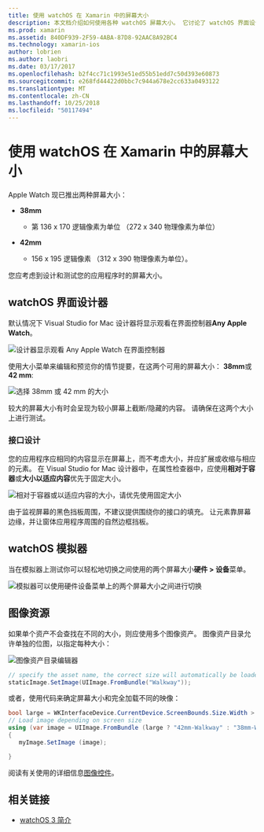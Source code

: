 ```yaml
---
title: 使用 watchOS 在 Xamarin 中的屏幕大小
description: 本文档介绍如何使用各种 watchOS 屏幕大小。 它讨论了 watchOS 界面设计器中，watchOS 模拟器和图像资源。
ms.prod: xamarin
ms.assetid: 840DF939-2F59-4ABA-87D8-92AAC8A92BC4
ms.technology: xamarin-ios
author: lobrien
ms.author: laobri
ms.date: 03/17/2017
ms.openlocfilehash: b2f4cc71c1993e51ed55b51edd7c50d393e60873
ms.sourcegitcommit: e268fd44422d0bbc7c944a678e2cc633a0493122
ms.translationtype: MT
ms.contentlocale: zh-CN
ms.lasthandoff: 10/25/2018
ms.locfileid: "50117494"
---
```

# <a name="working-with-watchos-screen-sizes-in-xamarin"></a>使用 watchOS 在 Xamarin 中的屏幕大小

Apple Watch 现已推出两种屏幕大小：

- **38mm**
  - 第 136 x 170 逻辑像素为单位 （272 x 340 物理像素为单位）

- **42mm**
  - 156 x 195 逻辑像素 （312 x 390 物理像素为单位）。

您应考虑到设计和测试您的应用程序时的屏幕大小。

## <a name="watchos-interface-designer"></a>watchOS 界面设计器

默认情况下 Visual Studio for Mac 设计器将显示观看在界面控制器**Any Apple Watch**。

![](screen-sizes-images/screen-any-sml.png "设计器显示观看 Any Apple Watch 在界面控制器")

使用大小菜单来编辑和预览你的情节提要，在这两个可用的屏幕大小： **38mm**或**42 mm**:

![](screen-sizes-images/screen-menu-sml.png "选择 38mm 或 42 mm 的大小")

较大的屏幕大小有时会呈现为较小屏幕上截断/隐藏的内容。
请确保在这两个大小上进行测试。


### <a name="interface-design"></a>接口设计

您的应用程序应相同的内容显示在屏幕上，而不考虑大小，并应扩展或收缩与相应的元素。 在 Visual Studio for Mac 设计器中，在属性检查器中，应使用**相对于容器**或**大小以适应内容**优先于固定大小。

![](screen-sizes-images/sizeattributepanel-sml.png "相对于容器或以适应内容的大小，请优先使用固定大小")

由于监视屏幕的黑色挡板周围，不建议提供围绕你的接口的填充。 让元素靠屏幕边缘，并让窗体应用程序周围的自然边框挡板。


## <a name="watchos-simulator"></a>watchOS 模拟器

当在模拟器上测试你可以轻松地切换之间使用的两个屏幕大小**硬件 > 设备**菜单。

![](screen-sizes-images/simulator.png "模拟器可以使用硬件设备菜单上的两个屏幕大小之间进行切换")


## <a name="image-resources"></a>图像资源

如果单个资产不会查找在不同的大小，则应使用多个图像资产。 图像资产目录允许单独的位图，以指定每种大小：

![](screen-sizes-images/images-xcassets.png "图像资产目录编辑器")

```csharp
// specify the asset name, the correct size will automatically be loaded
staticImage.SetImage(UIImage.FromBundle("Walkway"));
```

或者，使用代码来确定屏幕大小和完全加载不同的映像：

```csharp
bool large = WKInterfaceDevice.CurrentDevice.ScreenBounds.Size.Width > 136.0;
// Load image depending on screen size
using (var image = UIImage.FromBundle (large ? "42mm-Walkway" : "38mm-Walkway"))
{
   myImage.SetImage (image);

}
```

阅读有关使用的详细信息[图像控件](~/ios/watchos/user-interface/image.md)。



## <a name="related-links"></a>相关链接

- [watchOS 3 简介](~/ios/watchos/platform/introduction-to-watchos3/index.md)
